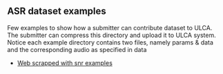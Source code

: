 ## ASR dataset examples
Few examples to show how a submitter can contribute dataset to ULCA. The submitter can compress this directory and upload it to ULCA system. Notice each example directory contains two files, namely params & data and the corresponding audio as specified in data

* [Web scrapped with snr examples](./midlands_english_snr)

